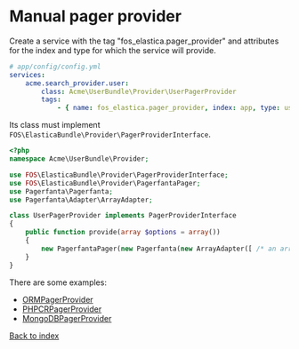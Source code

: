 Manual pager provider
====================

Create a service with the tag "fos_elastica.pager_provider" and attributes for the
index and type for which the service will provide.

```yaml
# app/config/config.yml
services:
    acme.search_provider.user:
        class: Acme\UserBundle\Provider\UserPagerProvider
        tags:
            - { name: fos_elastica.pager_provider, index: app, type: user }
```

Its class must implement `FOS\ElasticaBundle\Provider\PagerProviderInterface`.

```php
<?php
namespace Acme\UserBundle\Provider;

use FOS\ElasticaBundle\Provider\PagerProviderInterface;
use FOS\ElasticaBundle\Provider\PagerfantaPager;
use Pagerfanta\Pagerfanta;
use Pagerfanta\Adapter\ArrayAdapter;

class UserPagerProvider implements PagerProviderInterface
{
    public function provide(array $options = array())
    {
        new PagerfantaPager(new Pagerfanta(new ArrayAdapter([ /* an array of objects */ ])));
    }
}
```

There are some examples:

* [ORMPagerProvider](../../src/Doctrine/ORMPagerProvider.php)
* [PHPCRPagerProvider](../../src/Doctrine/PHPCRPagerProvider.php)
* [MongoDBPagerProvider](../../src/Doctrine/MongoDBPagerProvider.php)

[Back to index](../index.md)
